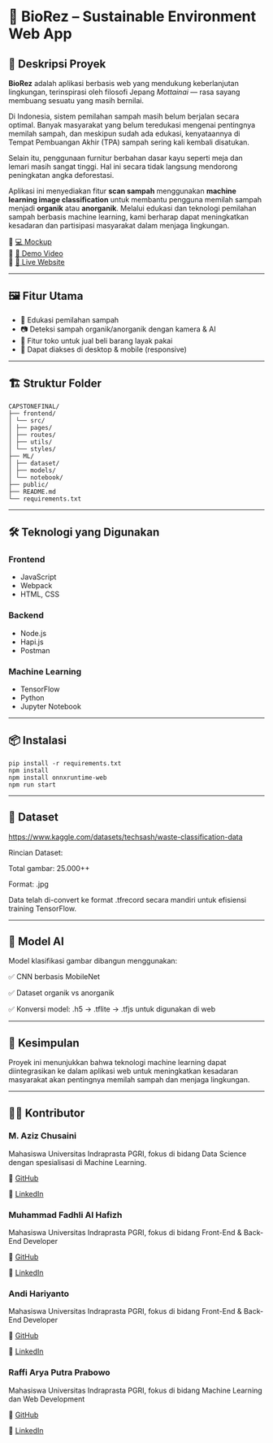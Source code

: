 # 🌱 BioRez – Sustainable Environment Web App

## 🧭 Deskripsi Proyek

**BioRez** adalah aplikasi berbasis web yang mendukung keberlanjutan lingkungan, terinspirasi oleh filosofi Jepang *Mottainai* — rasa sayang membuang sesuatu yang masih bernilai.

Di Indonesia, sistem pemilahan sampah masih belum berjalan secara optimal. Banyak masyarakat yang belum teredukasi mengenai pentingnya memilah sampah, dan meskipun sudah ada edukasi, kenyataannya di Tempat Pembuangan Akhir (TPA) sampah sering kali kembali disatukan.

Selain itu, penggunaan furnitur berbahan dasar kayu seperti meja dan lemari masih sangat tinggi. Hal ini secara tidak langsung mendorong peningkatan angka deforestasi.

Aplikasi ini menyediakan fitur **scan sampah** menggunakan **machine learning image classification** untuk membantu pengguna memilah sampah menjadi **organik** atau **anorganik**. Melalui edukasi dan teknologi pemilahan sampah berbasis machine learning, kami berharap dapat meningkatkan kesadaran dan partisipasi masyarakat dalam menjaga lingkungan.

🔗 [💻 Mockup](https://www.figma.com/design/WhxG5zMhnpfMxSx0YHkPa1/Capstone-Project---BIOREZ-Web-Design?m=auto&t=DHiCmUHAHSncy1EA-6)  
🔗 [🎥 Demo Video](https://youtu.be/uIWUPzV0mys)  
🔗 [🚀 Live Website](https://biorez.netlify.app/)

---

## 🖼️ Fitur Utama

- 🌳 Edukasi pemilahan sampah
- 📷 Deteksi sampah organik/anorganik dengan kamera & AI
- 🛒 Fitur toko untuk jual beli barang layak pakai
- 📱 Dapat diakses di desktop & mobile (responsive)

---

## 🏗️ Struktur Folder
```
CAPSTONEFINAL/
├── frontend/
│ └── src/
│ ├── pages/
│ ├── routes/
│ ├── utils/
│ └── styles/
├── ML/
│ ├── dataset/
│ ├── models/
│ └── notebook/
├── public/
├── README.md
└── requirements.txt
```
---
## 🛠️ Teknologi yang Digunakan
### Frontend
- JavaScript
- Webpack
- HTML, CSS

### Backend
- Node.js
- Hapi.js
- Postman

### Machine Learning
- TensorFlow
- Python
- Jupyter Notebook

---

## 📦 Instalasi
```
pip install -r requirements.txt
npm install
npm install onnxruntime-web
npm run start
```
---
## 📁 Dataset
https://www.kaggle.com/datasets/techsash/waste-classification-data

Rincian Dataset:

Total gambar: 25.000++ 

Format: .jpg

Data telah di-convert ke format .tfrecord secara mandiri untuk efisiensi training TensorFlow.

---
## 🧪 Model AI

Model klasifikasi gambar dibangun menggunakan:

✅ CNN berbasis MobileNet

✅ Dataset organik vs anorganik

✅ Konversi model: .h5 → .tflite → .tfjs untuk digunakan di web

---
## 🧠 Kesimpulan
Proyek ini menunjukkan bahwa teknologi machine learning dapat diintegrasikan ke dalam aplikasi web untuk meningkatkan kesadaran masyarakat akan pentingnya memilah sampah dan menjaga lingkungan.

---
## 👨‍💻 Kontributor
### M. Aziz Chusaini
Mahasiswa Universitas Indraprasta PGRI, fokus di bidang Data Science dengan spesialisasi di Machine Learning.

🔗 [GitHub](https://github.com/MAzizChusaini)

🔗 [LinkedIn](https://www.linkedin.com/in/m-aziz-chusaini-56187331a/)

### Muhammad Fadhli Al Hafizh
Mahasiswa Universitas Indraprasta PGRI, fokus di bidang Front-End & Back-End Developer

🔗 [GitHub](https://github.com/MFadhliAlHafizh)

🔗 [LinkedIn](https://www.linkedin.com/in/mfadhlialhafizh)


### Andi Hariyanto
Mahasiswa Universitas Indraprasta PGRI, fokus di bidang Front-End & Back-End Developer

🔗 [GitHub](https://github.com/Andyy-Code-Hub)

🔗 [LinkedIn](www.linkedin.com/in/andi-hariyanto-0b3289236 )

### Raffi Arya Putra Prabowo
Mahasiswa Universitas Indraprasta PGRI, fokus di bidang Machine Learning dan Web Development

🔗 [GitHub](https://github.com/Medolsky)

🔗 [LinkedIn](https://www.linkedin.com/in/raffi-arya-putra-prabowo-649663231/)
